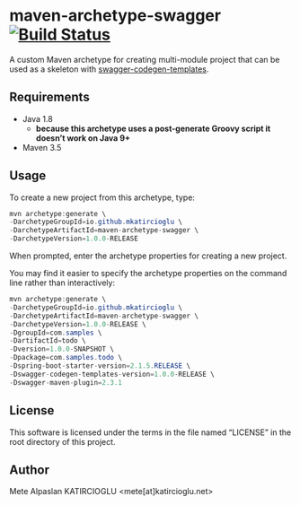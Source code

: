 # maven-archetype-swagger [![Build Status](https://travis-ci.com/mkatircioglu/maven-archetype-swagger.svg?token=8GAU4h1fx7G5QDqGjD51&branch=master)](https://travis-ci.com/mkatircioglu/maven-archetype-swagger)

A custom Maven archetype for creating multi-module project that can be used as a skeleton with [swagger-codegen-templates](https://github.com/mkatircioglu/swagger-codegen-templates). 

## Requirements

- Java 1.8
  - **because this archetype uses a post-generate Groovy script it doesn’t work on Java 9+**
- Maven 3.5

## Usage

To create a new project from this archetype, type:

```java
mvn archetype:generate \
-DarchetypeGroupId=io.github.mkatircioglu \
-DarchetypeArtifactId=maven-archetype-swagger \
-DarchetypeVersion=1.0.0-RELEASE
```
When prompted, enter the archetype properties for creating a new project.

You may find it easier to specify the archetype properties on the command line rather than interactively:

```java
mvn archetype:generate \
-DarchetypeGroupId=io.github.mkatircioglu \
-DarchetypeArtifactId=maven-archetype-swagger \
-DarchetypeVersion=1.0.0-RELEASE \
-DgroupId=com.samples \
-DartifactId=todo \
-Dversion=1.0.0-SNAPSHOT \
-Dpackage=com.samples.todo \
-Dspring-boot-starter-version=2.1.5.RELEASE \
-Dswagger-codegen-templates-version=1.0.0-RELEASE \
-Dswagger-maven-plugin=2.3.1

```

## License

This software is licensed under the terms in the file named “LICENSE” in the root directory of this project.

## Author

Mete Alpaslan KATIRCIOGLU <mete[at]katircioglu.net>

